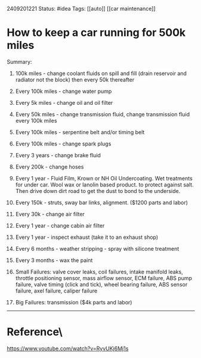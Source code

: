 2409201221
	Status: #idea 
		Tags: [[auto]] [[car maintenance]]

# How to keep a car running for 500k miles


Summary:
1. 100k miles - change coolant fluids on spill and fill (drain reservoir and radiator not the block) then every 50k thereafter 

2. Every 100k miles - change water pump 
3. Every 5k miles - change oil and oil filter 
4. Every 50k miles - change transmission fluid, change transmission fluid every 100k miles
5. Every 100k miles - serpentine belt and/or timing belt 
6. Every 100k miles - change spark plugs 
7. Every 3 years - change brake fluid 
8. Every 200k - change hoses
9. Every 1 year - Fluid Film, Krown or NH Oil Undercoating. Wet treatments for under car. Wool wax or lanolin based product. to protect against salt. Then drive down dirt road to get the dust to bond to the underside. 
10. Every 150k - struts, sway bar links, alignment. ($1200 parts and labor)
11. Every 30k - change air filter 
12. Every 1 year - change cabin air filter
13. Every 1 year - inspect exhaust (take it to an exhaust shop)
14. Every 6 months - weather stripping - spray with silicone treatment
15. Every 3 months - wax the paint 
16. Small Failures: valve cover leaks, coil failures, intake manifold leaks, throttle positioning sensor, mass airflow sensor, ECM failure, ABS pump failure, valve timing (click and tick), wheel bearing failure, ABS sensor failure, axel failure, caliper failure 
17. Big Failures: transmission ($4k parts and labor)

---
# Reference\

https://www.youtube.com/watch?v=RyvUKj6Mj1s